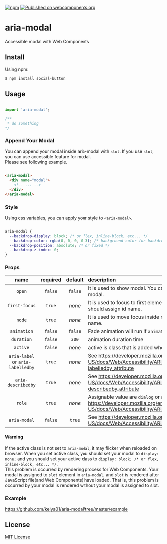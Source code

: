[![npm](https://img.shields.io/npm/v/aria-modal.svg)](https://npmjs.org/package/aria-modal) [![Published on webcomponents.org](https://img.shields.io/badge/webcomponents.org-published-blue.svg)](https://www.webcomponents.org/element/aria-modal)

# aria-modal

Accessible modal with Web Components

## Install

Using npm:

```bash
$ npm install social-button
```

## Usage

```js

import 'aria-modal';

/**
 * do something
*/

```

### Append Your Modal

You can append your modal inside aria-modal with `slot`. If you use `slot`, you can use accessible feature for modal.  
Please see following example.

```html

<aria-modal>
  <div name="modal">
    <!-- ... -->
  </div>
</aria-modal>

```

### Style

Using css variables, you can apply your style to `<aria-modal>`.

```css

aria-modal {
  --backdrop-display: block; /* or flex, inline-block, etc... */
  --backdrop-color: rgba(0, 0, 0, 0.3); /* background-color for backdrop */
  --backdrop-position: absolute; /* or fixed */
  --backdrop-z-index: 0;
}

```

### Props

| name | required | default | description |
| :--: | :------: | :-----: | :--------- |
| `open` | `false` | `false` | It is used to show modal. You can set true if you want to open modal. |
| `first-focus` | `true` | *none* | It is used to focus to first element when modal is opened. You should assign id name. | 
| `node` | `true` | *none* | It is used to move focus inside modal. You should set modal id name. |
| `animation` | `false`| `false` | Fade animation will run if `animation` flag is `true`. |
| `duration` | `false` | `300` | animation duration time |
| `active` | `false` | *none* | active is class that is added when `open` props is changed `true`. |
| `aria-label` or `aria-labelledby` | `true` | *none* | See https://developer.mozilla.org/en-US/docs/Web/Accessibility/ARIA/ARIA_Techniques/Using_the_aria-labelledby_attribute |
| `aria-describedby` | `true` | *none* | See https://developer.mozilla.org/en-US/docs/Web/Accessibility/ARIA/ARIA_Techniques/Using_the_aria-describedby_attribute |
| `role` | `true` | *none* | Assignable value are `dialog` or `alertdialog`. See https://developer.mozilla.org/en-US/docs/Web/Accessibility/ARIA/Roles |
| `aria-modal` | `false` | `true` | See https://developer.mozilla.org/en-US/docs/Web/Accessibility/ARIA/Roles/dialog_role

#### Warning

If the active class is not set to `aria-modal`, it may flicker when reloaded on browser. When you set active class, you should set your modal to `display: none;` and you should set your active class to `display: block; /* or flex, inline-block, etc... */`.  
This problem is occurred by rendering process for Web Components. Your modal is assigned to `slot` element in `aria-modal`, and `slot` is rendered after JavaScript file(and Web Components) have loaded. That is, this problem is occurred by your modal is rendered without your modal is assigned to slot.

### Example

https://github.com/keiya01/aria-modal/tree/master/example

## License

[MIT License](https://github.com/keiya01/aria-modal/blob/master/LICENSE)
